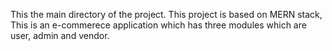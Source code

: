 This the main directory of the project. This project is based on MERN stack, This is an e-commerece application which has three modules which are user, admin and vendor.
